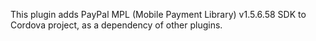 
This plugin adds PayPal MPL (Mobile Payment Library) v1.5.6.58 SDK to Cordova project, as a dependency of other plugins.

